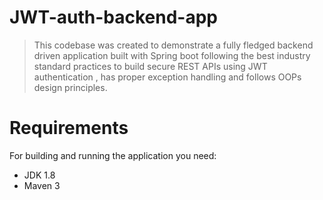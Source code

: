# JWT-auth-backend-app

> This codebase was created to demonstrate a fully fledged backend driven application built with Spring boot following the best industry standard practices
> to build secure REST APIs using JWT authentication , has proper exception handling and follows OOPs design principles.


# Requirements
For building and running the application you need:
- JDK 1.8
- Maven 3
